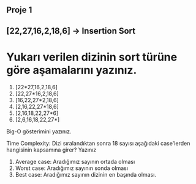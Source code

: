 ## Proje 1
## [22,27,16,2,18,6] -> Insertion Sort

  # Yukarı verilen dizinin sort türüne göre aşamalarını yazınız.
  1) [22*27,16,2,18,6]
  2) [22,27*16,2,18,6]
  3) [16,22,27*2,18,6]
  4) [2,16,22,27*18,6]
  5) [2,16,18,22,27*6]
  6) [2,6,16,18,22,27*]

  Big-O gösterimini yazınız.

  Time Complexity: Dizi sıralandıktan sonra 18 sayısı aşağıdaki case'lerden hangisinin kapsamına girer? Yazınız

  1) Average case: Aradığımız sayının ortada olması
  2) Worst case: Aradığımız sayının sonda olması
  3) Best case: Aradığımız sayının dizinin en başında olması.

